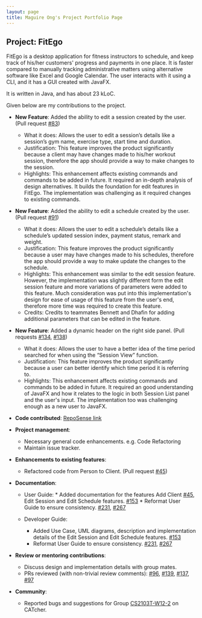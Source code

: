 ```yaml
---
layout: page
title: Maguire Ong's Project Portfolio Page
---
```


## Project: FitEgo

FitEgo is a desktop application for fitness instructors to schedule, and keep track of his/her customers' progress and payments in one place. 
It is faster compared to manually tracking administrative matters using alternative software like Excel and Google Calendar. The user interacts with it using a CLI, and it has a GUI created with JavaFX. 

It is written in Java, and has about 23 kLoC.

Given below are my contributions to the project.

* **New Feature**: Added the ability to edit a session created by the user. (Pull request [\#83](https://github.com/AY2021S1-CS2103T-T13-3/tp/pull/83))
  * What it does: Allows the user to edit a session’s details like a session’s gym name, exercise type, start time and duration.
  * Justification: This feature improves the product significantly because a client may have changes made to his/her workout session, therefore the app should provide a way to make changes to the session.
  * Highlights: This enhancement affects existing commands and commands to be added in future. It required an in-depth analysis of design alternatives.
                It builds the foundation for edit features in FitEgo. The implementation was challenging as it required changes to existing commands.

* **New Feature**: Added the ability to edit a schedule created by the user. (Pull request [\#91](https://github.com/AY2021S1-CS2103T-T13-3/tp/pull/91))
  * What it does: Allows the user to edit a schedule’s details like a schedule’s updated session index, payment status, remark and weight.
  * Justification: This feature improves the product significantly because a user may have changes made to his schedules, therefore the app should provide a way to make update the changes to the schedule.
  * Highlights: This enhancement was similar to the edit session feature. However, the implementation was slightly different form the edit session feature and more variations of parameters were added to this feature. 
                Much consideration was put into this implementation's design for ease of usage of this feature from the user's end, therefore more time was required to create this feature.
  * Credits: Credits to teammates Bennett and Dhafin for adding additional parameters that can be edited in the feature.

<div style="page-break-after: always;"></div>

* **New Feature**: Added a dynamic header on the right side panel. (Pull requests [\#134](https://github.com/AY2021S1-CS2103T-T13-3/tp/pull/134), [\#138](https://github.com/AY2021S1-CS2103T-T13-3/tp/pull/138))
  * What it does: Allows the user to have a better idea of the time period searched for when using the “Session View” function.
  * Justification: This feature improves the product significantly because a user can better identify which time period it is referring to.
  * Highlights: This enhancement affects existing commands and commands to be added in future. 
                It required an good understanding of JavaFX and how it relates to the logic in both Session List panel and the user's input.
                The implementation too was challenging enough as a new user to JavaFX.

* **Code contributed**: [RepoSense link](https://nus-cs2103-ay2021s1.github.io/tp-dashboard/#breakdown=true&search=maguireong&sort=groupTitle&sortWithin=title&since=2020-08-14&timeframe=commit&mergegroup=&groupSelect=groupByRepos&checkedFileTypes=docs~functional-code~test-code~other&tabOpen=true&tabType=authorship&tabAuthor=maguireong&tabRepo=AY2021S1-CS2103T-T13-3%2Ftp%5Bmaster%5D&authorshipIsMergeGroup=false&authorshipFileTypes=docs~functional-code~test-code&until=2020-11-09)

* **Project management**:
  *	Necessary general code enhancements. e.g. Code Refactoring
  *	Maintain issue tracker.

* **Enhancements to existing features**:
  * Refactored code from Person to Client. (Pull request [\#45](https://github.com/AY2021S1-CS2103T-T13-3/tp/pull/45))

* **Documentation**:
  *	User Guide:
        * Added documentation for the features Add Client [\#45](https://github.com/AY2021S1-CS2103T-T13-3/tp/pull/45), Edit Session and Edit Schedule features. [\#153](https://github.com/AY2021S1-CS2103T-T13-3/tp/pull/153)
        * Reformat User Guide to ensure consistency. [\#231](https://github.com/AY2021S1-CS2103T-T13-3/tp/pull/231), [\#267](https://github.com/AY2021S1-CS2103T-T13-3/tp/pull/267)
    
  * Developer Guide:
    * Added Use Case, UML diagrams, description and implementation details of the Edit Session and Edit Schedule features. [\#153](https://github.com/AY2021S1-CS2103T-T13-3/tp/pull/153)
    * Reformat User Guide to ensure consistency. [\#231](https://github.com/AY2021S1-CS2103T-T13-3/tp/pull/231), [\#267](https://github.com/AY2021S1-CS2103T-T13-3/tp/pull/267)
    
* **Review or mentoring contributions**:
  * Discuss design and implementation details with group mates.
  * PRs reviewed (with non-trivial review comments): [\#96](https://github.com/AY2021S1-CS2103T-T13-3/tp/pull/96), [\#139](https://github.com/AY2021S1-CS2103T-T13-3/tp/pull/139), 
                                                     [\#137](https://github.com/AY2021S1-CS2103T-T13-3/tp/pull/137), [\#97](https://github.com/AY2021S1-CS2103T-T13-3/tp/pull/97)
  
* **Community**:
  * Reported bugs and suggestions for Group [CS2103T-W12-2](https://ay2021s1-cs2103t-w12-2.github.io/tp/UserGuide.html) on CATcher.
